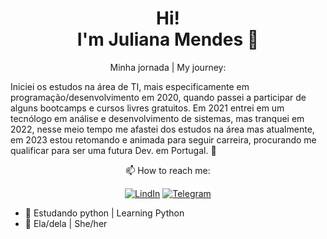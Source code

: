 <h1 align='center'>
Hi!</br>I'm Juliana Mendes 🦋
</h1>

<p align='center'>
Minha jornada | My journey:

Iniciei os estudos na área de TI, mais especificamente em programação/desenvolvimento em 2020, quando passei a participar de alguns bootcamps e cursos livres gratuitos. Em 2021 entrei em um tecnólogo em análise e desenvolvimento de sistemas, mas tranquei em 2022, nesse meio tempo me afastei dos estudos na área mas atualmente, em 2023 estou retomando e animada para seguir carreira, procurando me qualificar para ser uma futura Dev. em Portugal. 🚀
</p>

<div align='center'>
📫 How to reach me:

[![LindIn](https://img.shields.io/badge/LinkedIn-0077B5?style=for-the-badge&logo=linkedin&logoColor=white)](https://www.linkedin.com/in/julianammendes/)
[![Telegram](https://img.shields.io/badge/Telegram-2CA5E0?style=for-the-badge&logo=telegram&logoColor=white)](https://t.me/riajuzao)
</div>

- 🌱 Estudando python | Learning Python
- 🙂 Ela/dela | She/her
